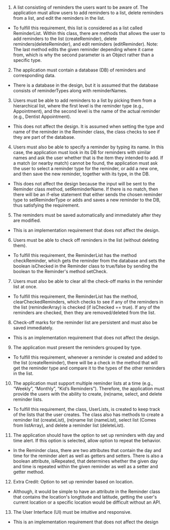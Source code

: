 1. A list consisting of reminders the users want to be aware of. The application must allow
users to add reminders to a list, delete reminders from a list, and edit the reminders in
the list.

* To fulfill this requirement, this list is considered as a list called ReminderList. Within this class, there are methods that allows the user to add reminders to the list (createReminder), delete reminders(deleteReminder), and edit reminders (editReminder). 
Note: The last method edits the given reminder depending where it came from, which is why the second parameter is an Object rather than a specific type.

2. The application must contain a database (DB) of reminders and corresponding data.

* There is a database in the design, but it is assumed that the database consists of reminderTypes along with reminderNames.

3. Users must be able to add reminders to a list by picking them from a hierarchical list,
where the first level is the reminder type (e.g., Appointment), and the second level is the
name of the actual reminder (e.g., Dentist Appointment).

* This does not affect the design. It is assumed when setting the type and name of the reminder in the Reminder class, the class checks to see if they are part of the database.

4. Users must also be able to specify a reminder by typing its name. In this case, the
application must look in its DB for reminders with similar names and ask the user
whether that is the item they intended to add. If a match (or nearby match) cannot be
found, the application must ask the user to select a reminder type for the reminder, or
add a new one, and then save the new reminder, together with its type, in the DB.

* This does not affect the design because the input will be sent to the Reminder class method, setReminderName. If there is no match, then there will be an if-else statement that either sends the chosen reminder type to setReminderType or adds and saves a new reminder to the DB, thus satisfying the requirement.

5. The reminders must be saved automatically and immediately after they are modified.

* This is an implementation requirement that does not affect the design.

6. Users must be able to check off reminders in the list (without deleting them).

* To fulfill this requirement, the ReminderList has the method checkReminder, which gets the reminder from the database and sets the boolean isChecked in the Reminder class to true/false by sending the boolean to the Reminder's method setCheck.

7. Users must also be able to clear all the check-off marks in the reminder list at once.

* To fulfill this requirement, the ReminderList has the method, clearCheckedReminders, which checks to see if any of the reminders in the list (reminderArray) is checked (if isChecked == true). If any of the reminders are checked, then they are removed/deleted from the list.

8. Check-off marks for the reminder list are persistent and must also be saved immediately.

* This is an implementation requirement that does not affect the design.

9. The application must present the reminders grouped by type.

* To fulfill this requirement, whenever a reminder is created and added to the list (createReminder), there will be a check in the method that will get the reminder type and compare it to the types of the other reminders in the list.

10. The application must support multiple reminder lists at a time (e.g., “Weekly”, “Monthly”, “Kid’s Reminders”). Therefore, the application must provide the users with the ability to create, (re)name, select, and delete reminder lists.

* To fulfill this requirement, the class, UserLists, is created to keep track of the lists that the user creates. The class also has methods to create a reminder list (createList), (re)name list (nameList), select list (Comes from listArray), and delete a reminder list (deleteList).

11. The application should have the option to set up reminders with day and time alert. If this option is selected, allow option to repeat the behavior.

* In the Reminder class, there are two attributes that contain the day and time for the reminder alert as well as getters and setters. There is also a boolean attribute, isRepeated, that determines whether the given day and time is repeated within the given reminder as well as a setter and getter method.

12. Extra Credit: Option to set up reminder based on location.

* Although, it would be simple to have an attribute in the Reminder class that contains the location's longtitude and latitude, getting the user's current location or a specific location would be difficult without an API.

13. The User Interface (UI) must be intuitive and responsive.

* This is an implementation requirement that does not affect the design